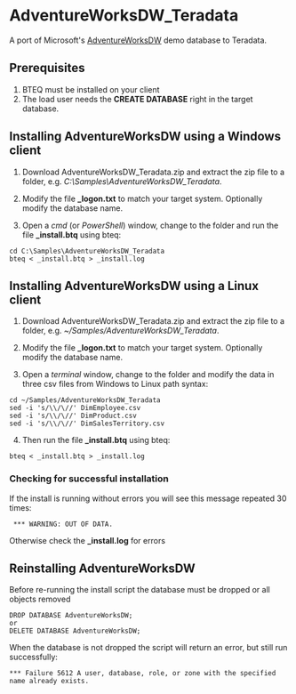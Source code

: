 # AdventureWorksDW_Teradata
A port of Microsoft's [AdventureWorksDW](https://github.com/Microsoft/sql-server-samples/tree/master/samples/databases/adventure-works/data-warehouse-install-script) demo database to Teradata.

## Prerequisites

 1. BTEQ must be installed on your client
 2. The load user needs the **CREATE DATABASE** right in the target database.
  
## Installing AdventureWorksDW using a Windows client

 1. Download AdventureWorksDW_Teradata.zip and extract the zip file to a folder, e.g. *C:\Samples\AdventureWorksDW_Teradata*.
 2. Modify the file **\_logon.txt** to match your target system. Optionally modify the database name.
 
 3. Open a *cmd* (or *PowerShell*) window, change to the folder and run the file **\_install.btq** using bteq:
```
cd C:\Samples\AdventureWorksDW_Teradata
bteq < _install.btq > _install.log
```

## Installing AdventureWorksDW using a Linux client

 1. Download AdventureWorksDW_Teradata.zip and extract the zip file to a folder, e.g. *~/Samples/AdventureWorksDW_Teradata*.
 2. Modify the file **\_logon.txt** to match your target system. Optionally modify the database name.
 
 3. Open a *terminal* window, change to the folder and modify the data in three csv files from Windows to Linux path syntax:
```
cd ~/Samples/AdventureWorksDW_Teradata
sed -i 's/\\/\//' DimEmployee.csv
sed -i 's/\\/\//' DimProduct.csv
sed -i 's/\\/\//' DimSalesTerritory.csv
```
 4. Then run the file **\_install.btq** using bteq:
```
bteq < _install.btq > _install.log
```
### Checking for successful installation

If the install is running without errors you will see this message repeated 30 times: 
```
 *** WARNING: OUT OF DATA.
```

Otherwise check the **\_install.log** for errors

## Reinstalling AdventureWorksDW

Before re-running the install script the database must be dropped or all objects removed
```
DROP DATABASE AdventureWorksDW;
or
DELETE DATABASE AdventureWorksDW;
```

When the database is not dropped the script will return an error, but still run successfully:
```
*** Failure 5612 A user, database, role, or zone with the specified name already exists.
```

